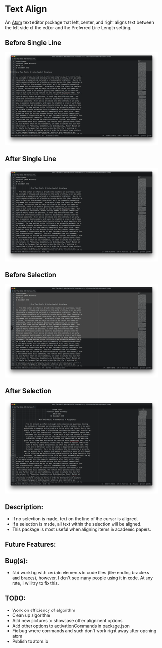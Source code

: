 # Text Align
An [Atom](https://atom.io) text editor package that left, center, and right
aligns text between the left side of the editor and the Preferred Line Length
setting.

## Before Single Line
![Before Single Line](./Screenshots/Before-Single-Line.png)

## After Single Line
![After Single Line](./Screenshots/After-Single-Line.png)

## Before Selection
![Before Selection](./Screenshots/Before-Selection.png)

## After Selection
![After Selection](./Screenshots/After-Selection.png)

## Description:

* If no selection is made, text on the line of the cursor is aligned.  
* If a selection is made, all text within the selection will be aligned.
* This package is most useful when aligning items in academic papers.

## Future Features:

## Bug(s):

* Not working with certain elements in code files (like ending brackets and
braces), however, I don't see many people using it in code.  At any rate, I will
try to fix this.

## TODO:

* Work on efficiency of algorithm
* Clean up algorithm
* Add new pictures to showcase other alignment options
* Add other options to activationCommands in package.json
* Fix bug where commands and such don't work right away after opening atom
* Publish to atom.io

